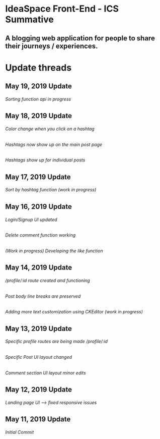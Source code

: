 # IdeaSpace Front-End - ICS Summative

## A blogging web application for people to share their journeys / experiences.

# Update threads

## May 19, 2019 Update

###### Sorting function api in progress

## May 18, 2019 Update

###### Color change when you click on a hashtag

###### Hashtags now show up on the main post page

###### Hashtags show up for individual posts

## May 17, 2019 Update

###### Sort by hashtag function (work in progress)

## May 16, 2019 Update

###### Login/Signup UI updated

###### Delete comment function working

###### (Work in progress) Developing the like function

## May 14, 2019 Update

###### /profile/:id route created and functioning

###### Post body line breaks are preserved

###### Adding more text customization using CKEditor (work in progress)

## May 13, 2019 Update

###### Specific profile routes are being made /profile/:id

###### Specific Post UI layout changed

###### Comment section UI layout minor edits

## May 12, 2019 Update

###### Landing page UI --> fixed responsive issues

## May 11, 2019 Update

###### Initial Commit
